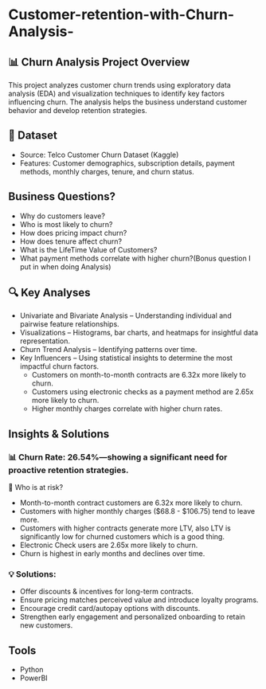 # Customer-retention-with-Churn-Analysis-

## 📊 Churn Analysis Project Overview
This project analyzes customer churn trends using exploratory data analysis (EDA) and visualization techniques to identify key factors influencing churn. The analysis helps the business understand customer behavior and develop retention strategies.
## 📂 Dataset
- Source: Telco Customer Churn Dataset (Kaggle)
- Features: Customer demographics, subscription details, payment methods, monthly charges, tenure, and churn status.
## Business Questions?
- Why do customers leave?
- Who is most likely to churn?
- How does pricing impact churn?
- How does tenure affect churn?
- What is the LifeTime Value of Customers?
- What payment methods correlate with higher churn?(Bonus question I put in when doing Analysis)
## 🔍 Key Analyses
- Univariate and Bivariate Analysis – Understanding individual and pairwise feature relationships.
- Visualizations – Histograms, bar charts, and heatmaps for insightful data representation.
- Churn Trend Analysis – Identifying patterns over time.
- Key Influencers – Using statistical insights to determine the most impactful churn factors.
    - Customers on month-to-month contracts are 6.32x more likely to churn.
    - Customers using electronic checks as a payment method are 2.65x more likely to churn.
    - Higher monthly charges correlate with higher churn rates.
## Insights & Solutions
### 📊 Churn Rate: 26.54%—showing a significant need for proactive retention strategies.
📌 Who is at risk?
- Month-to-month contract customers are 6.32x more likely to churn.
- Customers with higher monthly charges ($68.8 - $106.75) tend to leave more.
- Customers with higher contracts generate more LTV, also LTV is significantly low for churned customers which is a good thing.
- Electronic Check users are 2.65x more likely to churn.
- Churn is highest in early months and declines over time.
### 💡 Solutions:
- Offer discounts & incentives for long-term contracts.
- Ensure pricing matches perceived value and introduce loyalty programs.
- Encourage credit card/autopay options with discounts.
- Strengthen early engagement and personalized onboarding to retain new customers.

## Tools
- Python
- PowerBI

